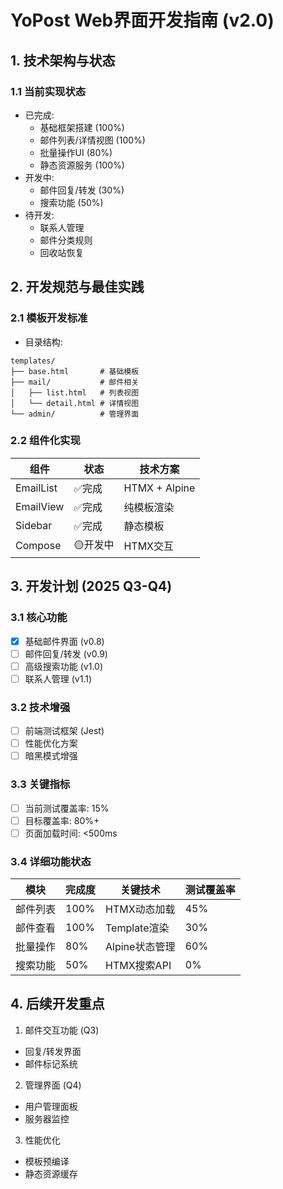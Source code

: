 # YoPost Web界面开发指南 (v2.0)

## 1. 技术架构与状态
### 1.1 当前实现状态
- 已完成:
  - 基础框架搭建 (100%)
  - 邮件列表/详情视图 (100%)
  - 批量操作UI (80%)
  - 静态资源服务 (100%)
- 开发中:
  - 邮件回复/转发 (30%)
  - 搜索功能 (50%)
- 待开发:
  - 联系人管理
  - 邮件分类规则
  - 回收站恢复

## 2. 开发规范与最佳实践
### 2.1 模板开发标准
- 目录结构:
```
templates/
├── base.html       # 基础模板
├── mail/           # 邮件相关
│   ├── list.html   # 列表视图
│   └── detail.html # 详情视图
└── admin/          # 管理界面
```

### 2.2 组件化实现
| 组件 | 状态 | 技术方案 |
| ---- | ---- | ---- |
| EmailList | ✅完成	| HTMX + Alpine |
| EmailView	| ✅完成	| 纯模板渲染 |
| Sidebar	| ✅完成	| 静态模板 |
| Compose	| 🟡开发中 | HTMX交互 |

## 3. 开发计划 (2025 Q3-Q4)
### 3.1 核心功能
- [x] 基础邮件界面 (v0.8)
- [ ] 邮件回复/转发 (v0.9)
- [ ] 高级搜索功能 (v1.0)
- [ ] 联系人管理 (v1.1)

### 3.2 技术增强
- [ ] 前端测试框架 (Jest)
- [ ] 性能优化方案
- [ ] 暗黑模式增强

### 3.3 关键指标
- [ ] 当前测试覆盖率: 15%
- [ ] 目标覆盖率: 80%+
- [ ] 页面加载时间: <500ms

### 3.4 详细功能状态
| 模块 | 完成度 | 关键技术 | 测试覆盖率 | 
| ---- | ---- | ---- | ---- |
| 邮件列表 | 100% | HTMX动态加载 | 45% | 
| 邮件查看 | 100% | Template渲染 | 30% | 
| 批量操作 | 80% | Alpine状态管理 | 60% | 
| 搜索功能 | 50% | HTMX搜索API | 0% | 

## 4. 后续开发重点
1. 邮件交互功能 (Q3)
- 回复/转发界面
- 邮件标记系统

2. 管理界面 (Q4)
- 用户管理面板
- 服务器监控

3. 性能优化
- 模板预编译
- 静态资源缓存
